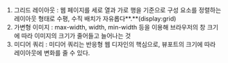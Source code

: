 1. 그리드 레이아웃 : 웹 페이지를 세로 열과 가로 행을 기준으로 구성 요소를 정렬하는 레이아웃 형태로 수평, 수직 배치가 자유롭다**.**(display:grid)
2. 가변형 이미지 : max-width, width, min-width 등을 이용해 브라우저의 창 크기에 따라 이미지의 크기가 줄어들고 늘어나는 것
3. 미디어 쿼리 : 미디어 쿼리는 반응형 웹 디자인의 핵심으로, 뷰포트의 크기에 따라 레이아웃에 변화를 줄 수 있다.
